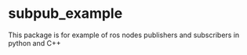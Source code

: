 # subpub_example
This package is for example of ros nodes publishers and subscribers in python and C++
